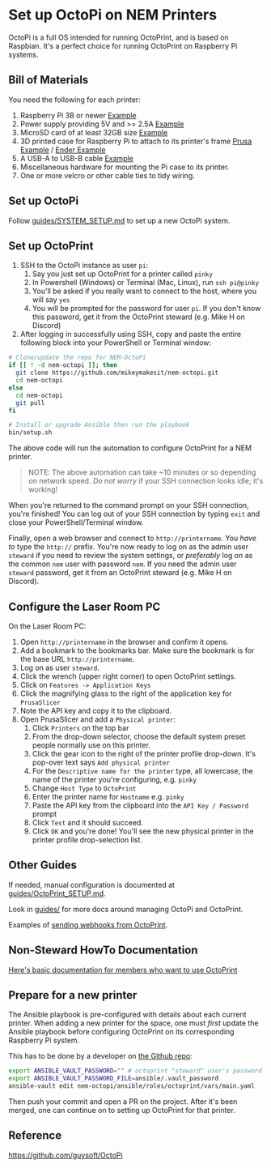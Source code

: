 # Set up OctoPi on NEM Printers

OctoPi is a full OS intended for running OctoPrint, and is based on Raspbian.  It's a perfect choice for running OctoPrint on Raspberry Pi systems.

## Bill of Materials

You need the following for each printer:

1. Raspberry Pi 3B or newer [Example](https://www.canakit.com/raspberry-pi/pi-3-model-b-plus-kits)
2. Power supply providing 5V and >= 2.5A [Example](https://www.canakit.com/official-raspberry-pi-power-supply.html)
3. MicroSD card of at least 32GB size [Example](https://www.amazon.com/s?k=micro+sd+card+128GB)
4. 3D printed case for Raspberry Pi to attach to its printer's frame [Prusa Example](https://www.thingiverse.com/thing:2334119) / [Ender Example](https://www.thingiverse.com/thing:4586351)
5. A USB-A to USB-B cable [Example](https://www.amazon.com/s?k=usb-a+to+usb-b)
6. Miscellaneous hardware for mounting the Pi case to its printer.
7. One or more velcro or other cable ties to tidy wiring.

## Set up OctoPi

Follow [guides/SYSTEM_SETUP.md](guides/SYSTEM_SETUP.md) to set up a new OctoPi system.

## Set up OctoPrint

1. SSH to the OctoPi instance as user `pi`:
   1. Say you just set up OctoPrint for a printer called `pinky`
   2. In Powershell (Windows) or Terminal (Mac, Linux), run `ssh pi@pinky`
   3. You'll be asked if you really want to connect to the host, where you will say `yes`
   4. You will be prompted for the password for user `pi`.  If you don't know
      this password, get it from the OctoPrint steward (e.g. Mike H on Discord)
2. After logging in successfully using SSH, copy and paste the entire following
   block into your PowerShell or Terminal window:

```bash
# Clone/update the repo for NEM-OctoPi
if [[ ! -d nem-octopi ]]; then
  git clone https://github.com/mikeymakesit/nem-octopi.git
  cd nem-octopi
else
  cd nem-octopi
  git pull
fi

# Install or upgrade Ansible then run the playbook
bin/setup.sh
```

The above code will run the automation to configure OctoPrint for a NEM printer.

> NOTE: The above automation can take ~10 minutes or so depending on network
> speed.  *Do not worry* if your SSH connection looks idle; it's working!

When you're returned to the command prompt on your SSH connection, you're
finished!  You can log out of your SSH connection by typing `exit` and close
your PowerShell/Terminal window.

Finally, open a web browser and connect to `http://printername`.  You *have to*
type the `http://` prefix.  You're now ready to log on as the admin user
`steward` if you need to review the system settings, or *preferably* log on as
the common `nem` user with password `nem`.  If you need the admin user `steward`
password, get it from an OctoPrint steward (e.g. Mike H on Discord).

## Configure the Laser Room PC

On the Laser Room PC:

1. Open `http://printername` in the browser and confirm it opens.
2. Add a bookmark to the bookmarks bar.  Make sure the bookmark is for the base
   URL `http://printername`.
3. Log on as user `steward`.
4. Click the wrench (upper right corner) to open OctoPrint settings.
5. Click on `Features -> Application Keys`
6. Click the magnifying glass to the right of the application key for `PrusaSlicer`
7. Note the API key and copy it to the clipboard.
8. Open PrusaSlicer and add a `Physical printer`:
   1. Click `Printers` on the top bar
   2. From the drop-down selector, choose the default system preset people
      normally use on this printer.
   3. Click the gear icon to the right of the printer profile drop-down.  It's
      pop-over text says `Add physical printer`
   4. For the `Descriptive name for the printer` type, all lowercase, the name
      of the printer you're configuring, e.g. `pinky`
   5. Change `Host Type` to `OctoPrint`
   6. Enter the printer name for `Hostname` e.g. `pinky`
   7. Paste the API key from the clipboard into the `API Key / Password` prompt
   8. Click `Test` and it should succeed.
   9. Click `OK` and you're done!  You'll see the new physical printer in the
      printer profile drop-selection list.

## Other Guides

If needed, manual configuration is documented at [guides/OctoPrint_SETUP.md](guides/OctoPrint_SETUP.md).

Look in [guides/](guides/) for more docs around managing OctoPi and OctoPrint.

Examples of [sending webhooks from OctoPrint](guides/OCTOPRINT_WEBHOOKS.md).

## Non-Steward HowTo Documentation

[Here's basic documentation for members who want to use OctoPrint](https://docs.google.com/document/d/19koeQdrWI8UM_GHkYruB8IRlSfDRL1jBYS-6IkQEMAU/edit?usp=sharing)

## Prepare for a new printer

The Ansible playbook is pre-configured with details about each current printer.  When adding a new printer for the space, one must *first* update the Ansible playbook before configuring OctoPrint on its corresponding Raspberry Pi system.

This has to be done by a developer on [the Github repo](https://github.com/mikeymakesit/nem-octopi/):

```bash
export ANSIBLE_VAULT_PASSWORD="" # octoprint "steward" user's password
export ANSIBLE_VAULT_PASSWORD_FILE=ansible/.vault_password
ansible-vault edit nem-octopi/ansible/roles/octoprint/vars/main.yaml
```

Then push your commit and open a PR on the project.  After it's been merged, one can continue on to setting up OctoPrint for that printer.

## Reference

<https://github.com/guysoft/OctoPi>
